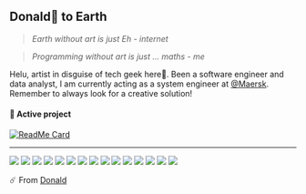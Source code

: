## Donald:duck: to Earth

> *Earth without art is just Eh  -  internet*

> *Programming without art is just ... maths  -  me*

Helu, artist in disguise of tech geek here🎨. Been a software engineer and data analyst, I am currently acting as a system engineer at [@Maersk](https://www.maersk.com/). Remember to always look for a creative solution!



#### :rocket: Active project

[![ReadMe Card](https://github-readme-stats.vercel.app/api/pin/?username=donald-lau&repo=coloRoar)](https://github.com/donald-lau/coloRoar)


---

![](https://img.shields.io/badge/-Python-575251?style=for-the-badge&logo=python)
![](https://img.shields.io/badge/-Java-575251?style=for-the-badge&logo=java)
![](https://img.shields.io/badge/-JavaScript-575251?style=for-the-badge&logo=javascript)
![](https://img.shields.io/badge/-HTML5-575251?style=for-the-badge&logo=html5)
![](https://img.shields.io/badge/-C++-575251?style=for-the-badge&logo=c%2B%2B)
![](https://img.shields.io/badge/-C-575251?style=for-the-badge&logo=c)
![](https://img.shields.io/badge/-SQL-575251?style=for-the-badge&logo=postgresql)
![](https://img.shields.io/badge/-Groovy-575251?style=for-the-badge&logo=groovy)
![](https://img.shields.io/badge/-Git-575251?style=for-the-badge&logo=git)
![](https://img.shields.io/badge/-Jenkins-575251?style=for-the-badge&logo=jenkins)
![](https://img.shields.io/badge/-Jira-575251?style=for-the-badge&logo=jira)
![](https://img.shields.io/badge/-Azure-575251?style=for-the-badge&logo=microsoft-azure)
![](https://img.shields.io/badge/-Vue-575251?style=for-the-badge&logo=vue.js)
![](https://img.shields.io/badge/-Ansible-575251?style=for-the-badge&logo=ansible)
![](https://img.shields.io/badge/-Tensorflow-575251?style=for-the-badge&logo=tensorflow)

:comet: From [Donald](https://github.com/donald-lau)
